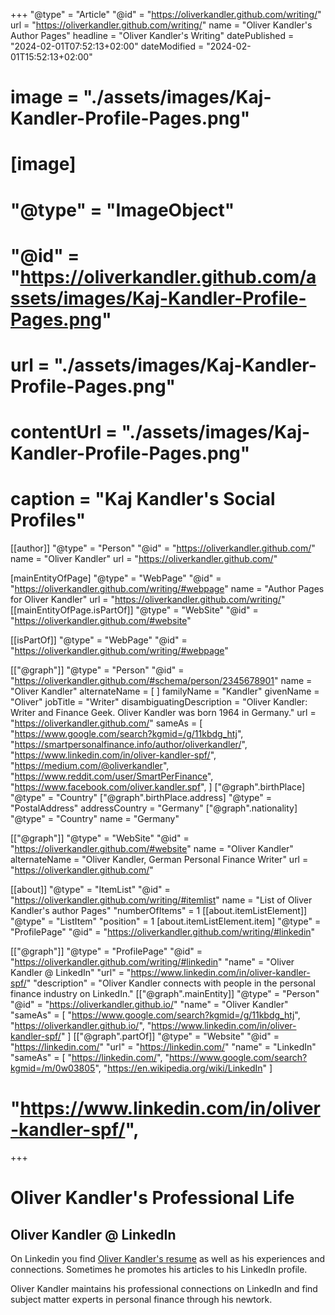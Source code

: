 +++
"@type" = "Article"
"@id" = "https://oliverkandler.github.com/writing/"
url = "https://oliverkandler.github.com/writing/"
name = "Oliver Kandler's Author Pages"
headline = "Oliver Kandler's Writing"
datePublished = "2024-02-01T07:52:13+02:00"
dateModified = "2024-02-01T15:52:13+02:00"
# image = "./assets/images/Kaj-Kandler-Profile-Pages.png"
# [image]
# "@type" = "ImageObject"
# "@id" = "https://oliverkandler.github.com/assets/images/Kaj-Kandler-Profile-Pages.png" 
# url = "./assets/images/Kaj-Kandler-Profile-Pages.png"
# contentUrl = "./assets/images/Kaj-Kandler-Profile-Pages.png"
# caption = "Kaj Kandler&apos;s Social Profiles"

[[author]]
"@type" = "Person"
"@id" = "https://oliverkandler.github.com/"
name = "Oliver Kandler"
url = "https://oliverkandler.github.com/"

[mainEntityOfPage]
"@type" = "WebPage"
"@id" = "https://oliverkandler.github.com/writing/#webpage"
name = "Author Pages for Oliver Kandler"
url = "https://oliverkandler.github.com/writing/"
[[mainEntityOfPage.isPartOf]]
"@type" = "WebSite"
"@id" = "https://oliverkandler.github.com/#website"

[[isPartOf]]
"@type" = "WebPage"
"@id" = "https://oliverkandler.github.com/writing/#webpage"

[["@graph"]]
"@type" = "Person"
"@id" = "https://oliverkandler.github.com/#schema/person/2345678901"
name = "Oliver Kandler"
alternateName = [ 
]
familyName = "Kandler"
givenName = "Oliver"
jobTitle = "Writer"
disambiguatingDescription = "Oliver Kandler: Writer and Finance Geek. Oliver Kandler was born 1964 in Germany."
url = "https://oliverkandler.github.com/"
sameAs = [
    "https://www.google.com/search?kgmid=/g/11kbdg_htj",
    "https://smartpersonalfinance.info/author/oliverkandler/",
    "https://www.linkedin.com/in/oliver-kandler-spf/",
    "https://medium.com/@oliverkandler",
    "https://www.reddit.com/user/SmartPerFinance",
    "https://www.facebook.com/oliver.kandler.spf",
]
["@graph".birthPlace]
"@type" = "Country"
["@graph".birthPlace.address]
"@type" = "PostalAddress"
addressCountry = "Germany"
["@graph".nationality]
"@type" = "Country"
name = "Germany"

[["@graph"]]
"@type" = "WebSite"
"@id" = "https://oliverkandler.github.com/#website"
name = "Oliver Kandler"
alternateName = "Oliver Kandler, German Personal Finance Writer"
url = "https://oliverkandler.github.com/"

[[about]]
"@type" = "ItemList"
"@id" = "https://oliverkandler.github.com/writing/#itemlist"
name = "List of Oliver Kandler's author Pages"
"numberOfItems" = 1
[[about.itemListElement]]
"@type" = "ListItem"
"position" = 1
[about.itemListElement.item]
"@type" = "ProfilePage"
"@id" = "https://oliverkandler.github.com/writing/#linkedin"


[["@graph"]]
"@type" = "ProfilePage"
"@id" = "https://oliverkandler.github.com/writing/#linkedin"
"name" = "Oliver Kandler @ LinkedIn"
"url" = "https://www.linkedin.com/in/oliver-kandler-spf/"
"description" = "Oliver Kandler connects with people in the personal finance industry on LinkedIn."
[["@graph".mainEntity]]
"@type" = "Person"
"@id" = "https://oliverkandler.github.io/"
"name" = "Oliver Kandler"
"sameAs" = [
    "https://www.google.com/search?kgmid=/g/11kbdg_htj",
    "https://oliverkandler.github.io/",
    "https://www.linkedin.com/in/oliver-kandler-spf/"
]
[["@graph".partOf]]
"@type" = "Website"
"@id" = "https://linkedin.com/"
"url" = "https://linkedin.com/"
"name" = "LinkedIn"
"sameAs" = [
    "https://linkedin.com/",
    "https://www.google.com/search?kgmid=/m/0w03805",
    "https://en.wikipedia.org/wiki/LinkedIn"
]

# ###
#     "https://www.linkedin.com/in/oliver-kandler-spf/",

+++

# Oliver Kandler's Professional Life

## Oliver Kandler @ LinkedIn

On Linkedin you find [Oliver Kandler's resume](https://www.linkedin.com/in/oliver-kandler-spf/) as well as his experiences and connections. Sometimes he promotes his articles to his LinkedIn profile.

Oliver Kandler maintains his professional connections on LinkedIn and find subject matter experts in personal finance through his newtork.